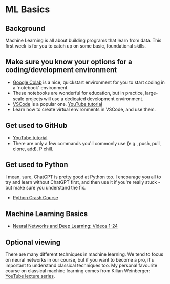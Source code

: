 # ML Basics

## Background

Machine Learning is all about building programs that learn from data. This first week is for you to catch up on some basic, foundational skills.

## Make sure you know your options for a coding/development environment
* [Google Colab](https://colab.research.google.com/) is a nice, quickstart environment for you to start coding in a `notebook' environment.
* These notebooks are wonderful for education, but in practice, large-scale projects will use a dedicated development environment.
* [VSCode](https://code.visualstudio.com/) is a popular one. [YouTube tutorial](https://youtu.be/6i3e-j3wSf0?si=tr3qwXEtdr-hiTwM)
* Learn how to create virtual environments in VSCode, and use them. 

## Get used to GitHub
* [YouTube tutorial](https://www.youtube.com/watch?v=USjZcfj8yxE)
* There are only a few commands you'll commonly use (e.g., push, pull, clone, add). P chill.

## Get used to Python
I mean, sure, ChatGPT is pretty good at Python too. 
I encourage you all to try and learn without ChatGPT first, and then use it if you're really stuck - but make sure you understand the fix.
* [Python Crash Course](https://www.youtube.com/watch?v=kqtD5dpn9C8&feature=youtu.be)

## Machine Learning Basics
* [Neural Networks and Deep Learning: Videos 1-24](https://www.youtube.com/playlist?list=PLkDaE6sCZn6Ec-XTbcX1uRg2_u4xOEky0)

## Optional viewing
There are many different techniques in machine learning. We tend to focus on neural networks in our course, but if you want to become a pro, it's important to understand classical techniques too. My personal favourite course on classical machine learning comes from Kilian Weinberger: [YouTube lecture series](https://www.youtube.com/playlist?list=PLl8OlHZGYOQ7bkVbuRthEsaLr7bONzbXS).
